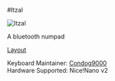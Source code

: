 #Itzal

![Itzal](img)

A bluetooth numpad

[Layout](https://www.keyboard-layout-editor.com/#/gists/27f5e5aa3eb534de3a0f12f2ce58f45f)

Keyboard Maintainer: [Condog9000](https://github.com/Condog9000)  
Hardware Supported: Nice!Nano v2
